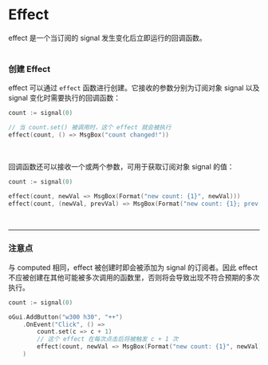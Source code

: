 # Effect

effect 是一个当订阅的 signal 发生变化后立即运行的回调函数。
<br>
<br>

### 创建 Effect

effect 可以通过 `effect` 函数进行创建。它接收的参数分别为订阅对象 signal 以及signal 变化时需要执行的回调函数：

```go
count := signal(0)

// 当 count.set() 被调用时，这个 effect 就会被执行
effect(count, () => MsgBox("count changed!"))
```
<br>

回调函数还可以接收一个或两个参数，可用于获取订阅对象 signal 的值：
```go
count := signal(0)

effect(count, newVal => MsgBox(Format("new count: {1}", newVal)))
effect(count, (newVal, prevVal) => MsgBox(Format("new count: {1}; prev count: {2}", newValue, prevVal)))
```
<br>
<hr>

### 注意点
与 computed 相同，effect 被创建时即会被添加为 signal 的订阅者。因此 effect 不应被创建在其他可能被多次调用的函数里，否则将会导致出现不符合预期的多次执行。
```go
count := signal(0)

oGui.AddButton("w300 h30", "++")
    .OnEvent("Click", () => 
        count.set(c => c + 1)
        // 这个 effect 在每次点击后将被触发 c + 1 次
        effect(count, newVal => MsgBox(Format("new count: {1}", newVal)))
    )
```